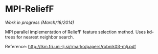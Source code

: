 MPI-ReliefF
===========

*Work in progress (March/18/2014)*

MPI parallel implementation of ReliefF feature selection method. Uses kd-trees for nearest neighbor search.

Reference: http://lkm.fri.uni-lj.si/rmarko/papers/robnik03-mlj.pdf
